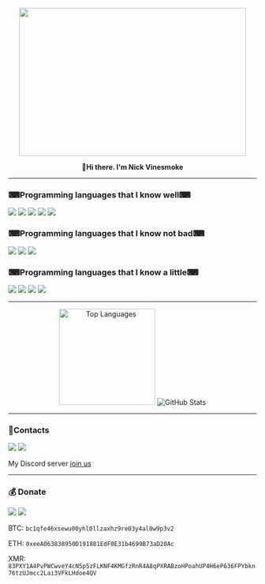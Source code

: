 <p align="center">
  <img width="460" height="300" src="https://media.giphy.com/media/26tn33aiTi1jkl6H6/giphy.gif">
</p>
<p align="center">
  <b>👋Hi there. I'm Nick Vinesmoke</b>
</p>
<hr>
<h3>⌨Programming languages that I know well⌨</h3>
<p>
<img src="https://img.shields.io/badge/C-00599C?style=for-the-badge&logo=c&logoColor=white">
<img src="https://img.shields.io/badge/C%2B%2B-00599C?style=for-the-badge&logo=c%2B%2B&logoColor=white">
<img src="https://img.shields.io/badge/C%23-239120?style=for-the-badge&logo=c-sharp&logoColor=white">
<img src="https://img.shields.io/badge/Python-FFD43B?style=for-the-badge&logo=python&logoColor=blue">
<img src="https://img.shields.io/badge/Unity-100000?style=for-the-badge&logo=unity&logoColor=white">
  	
</p>
<h3>⌨Programming languages that I know not bad⌨</h3>
<p>
<img src="https://img.shields.io/badge/HTML5-E34F26?style=for-the-badge&logo=html5&logoColor=white">
<img src="https://img.shields.io/badge/CSS3-1572B6?style=for-the-badge&logo=css3&logoColor=white">
<img src="https://img.shields.io/badge/JavaScript-323330?style=for-the-badge&logo=javascript&logoColor=F7DF1E">
</p>
<h3>⌨Programming languages that I know a little⌨</h3>
<p>
<img src="https://img.shields.io/badge/json-5E5C5C?style=for-the-badge&logo=json&logoColor=white">
<img src="https://img.shields.io/badge/Lua-2C2D72?style=for-the-badge&logo=lua&logoColor=white">
<img src="https://img.shields.io/badge/PHP-777BB4?style=for-the-badge&logo=php&logoColor=white">
<img src="https://img.shields.io/badge/Rust-8C4F00?style=for-the-badge&logo=rust&logoColor=#E57324">
</p>
<hr>
<p align="center">
<img height="195" src="https://github-readme-stats.vercel.app/api/top-langs/?username=Nick-Vinesmoke&layout=compact&theme=dark" alt="Top Languages">
<img src="https://github-readme-stats.vercel.app/api?username=Nick-Vinesmoke&show_icons=true&theme=dark" alt="GitHub Stats" style="margin-top: 2rem;">
</p>
<hr>
<h3>📲Contacts</h3>
   <p><a href="https://github.com/Nick-Vinesmoke"><img src="https://img.shields.io/badge/GitHub-100000?style=for-the-badge&logo=github&logoColor=white"></a>
   <a href="https://discordapp.com/users/798503509522645012/"><img src="https://img.shields.io/badge/Discord-003E54?style=for-the-badge&logo=Discord&logoColor=white"></a>
     
My Discord server <a href="https://discord.gg/ufvyg5F2j4">join us</a>
</p>
<hr>
<h3>💰 Donate</h3>
<p>
   <a href="https://www.donationalerts.com/r/nick_vinesmoke"><img src="https://img.shields.io/badge/Donationalerts-F37623?style=for-the-badge&logo=Cash%20App&logoColor=white"></a>
     <a href="https://patreon.com/NickVinesmoke"><img src="https://img.shields.io/badge/Patreon-F96854?style=for-the-badge&logo=patreon&logoColor=white"></a>
  
  BTC: <code>bc1qfe46xsewu00yhl0llzaxhz9re03y4al0w9p3v2</code>
  
  ETH: <code>0xeeA063838950D191881EdF0E31b4699B73aD20Ac</code>
  
  XMR: <code>83PXY1A4PvPWCwveY4cN5p5zFLKNF4KMGfzRnR4A8qPXRABzoHPoahUP4H6eP636FPYbkn76tzUJmcc2Lai3VFkLHdoe4QV</code>
</p>
